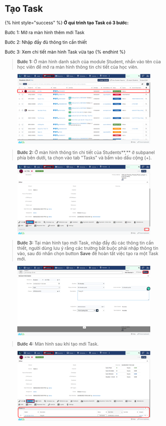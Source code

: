 # Tạo Task

{% hint style="success" %}
**Ở qui trình tạo Task có 3 bước:**

Bước 1: Mở ra màn hình thêm mới Task

Bước 2: Nhập đầy đủ thông tin cần thiết

Bước 3: Xem chi tiết màn hình Task vừa tạo
{% endhint %}

> **Bước 1:** Ở màn hình danh sách của module Student, nhấn vào tên của học viên để mở ra màn hình thông tin chi tiết của học viên.

<figure><img src="../../.gitbook/assets/image (6) (5).png" alt=""><figcaption></figcaption></figure>

> **Bước 2:** Ở màn hình thông tin chi tiết của Students**,** ở subpanel phía bên dưới, ta chọn vào tab "Tasks" và bấm vào dấu cộng (+).

<figure><img src="../../.gitbook/assets/image (4) (2) (1).png" alt=""><figcaption></figcaption></figure>

> **Bước 3:** Tại màn hình tạo mới Task, nhập đầy đủ các thông tin cần thiết, người dùng lưu ý rằng các trường bắt buộc phải nhập thông tin vào, sau đó nhấn chọn button **Save** để hoàn tất việc tạo ra một Task mới.

<figure><img src="../../.gitbook/assets/image (15) (2) (1).png" alt=""><figcaption></figcaption></figure>

> **Bước 4:** Màn hình sau khi tạo mới Task.

<figure><img src="../../.gitbook/assets/image (7) (1) (3).png" alt=""><figcaption></figcaption></figure>
